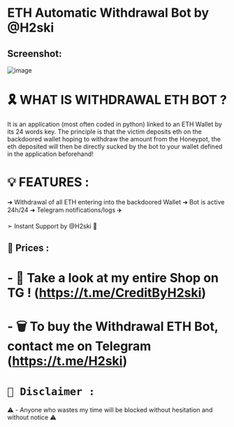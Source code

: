 # ETH Automatic Withdrawal Bot by @H2ski

## Screenshot:
![image](https://cdn.discordapp.com/attachments/1004051514152722492/1115346245976862771/ETHAutomaticWithdrawalBot.jpg)

# 🎗️ WHAT IS WITHDRAWAL ETH BOT ?

It is an application (most often coded in python) linked to an ETH Wallet by its 24 words key. The principle is that the victim deposits eth on the backdoored wallet hoping to withdraw the amount from the Honeypot, the eth deposited will then be directly sucked by the bot to your wallet defined in the application beforehand!

# 💡 FEATURES :

➜ Withdrawal of all ETH entering into the backdoored Wallet
➜ Bot is active 24h/24
➜ Telegram notifications/logs ✈️

➣ Instant Support by @H2ski 🌟

## 💸 Prices :

# - 🛒 Take a look at my entire Shop on TG ! (https://t.me/CreditByH2ski)

# - 🗑️ To buy the Withdrawal ETH Bot, contact me on Telegram (https://t.me/H2ski)

# `🚫 Disclaimer :`
⚠️ - Anyone who wastes my time will be blocked without hesitation and without notice ⚠️
